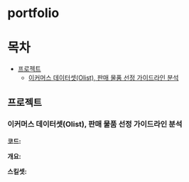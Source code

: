 # portfolio
# 목차
- [프로젝트](https://github.com/aimaimee/portfolio.git)
  - [이커머스 데이터셋(Olist), 판매 물품 선정 가이드라인 분석](https://github.com/aimaimee/portfolio.git)


## 프로젝트
### 이커머스 데이터셋(Olist), 판매 물품 선정 가이드라인 분석
__코드:__

__개요:__

__스킬셋:__
